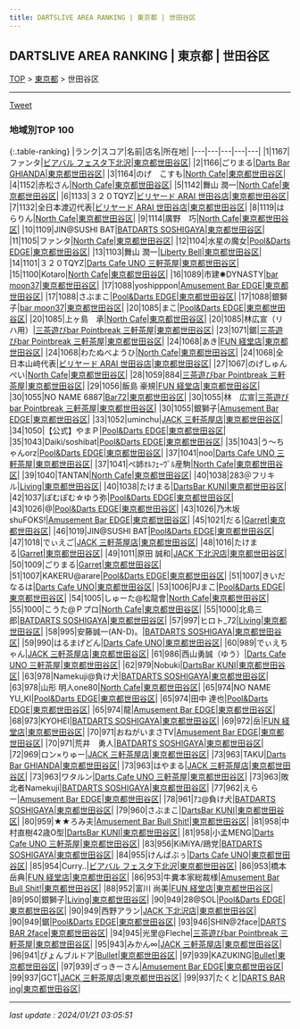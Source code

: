 ```yaml
---
title: DARTSLIVE AREA RANKING | 東京都 | 世田谷区
---
```

## DARTSLIVE AREA RANKING | 東京都 | 世田谷区

[TOP](/darts/rank/) > [東京都](/darts/rank/東京都/) > 世田谷区

___

<a href="https://twitter.com/share?ref_src=twsrc%5Etfw" data-text="DARTSLIVE AREA RANKING | 東京都世田谷区" class="twitter-share-button" data-via="DARTSLIVE" data-hashtags="DARTSLIVE" data-related="DARTSLIVE" data-show-count="false">Tweet</a>

### 地域別TOP 100

{:.table-ranking}
|ランク|スコア|名前|店名|所在地|
|---|---|---|---|---|
|1|1167|ファンタ|<a href="https://search.dartslive.com/jp/shop/aa82b0a98ead9fc80d9b047a20a7ba1e">ビアバル フェスタ下北沢</a>|<a href="/darts/rank/東京都/世田谷区">東京都世田谷区</a>|
|2|1166|ごりまる|<a href="https://search.dartslive.com/jp/shop/56928e221f996aa2774c926eb736cb5a">Darts Bar GHIANDA</a>|<a href="/darts/rank/東京都/世田谷区">東京都世田谷区</a>|
|3|1164|のげ　こすも|<a href="https://search.dartslive.com/jp/shop/cb702837ddb5199128032249b44395af">North Cafe</a>|<a href="/darts/rank/東京都/世田谷区">東京都世田谷区</a>|
|4|1152|赤松さん|<a href="https://search.dartslive.com/jp/shop/cb702837ddb5199128032249b44395af">North Cafe</a>|<a href="/darts/rank/東京都/世田谷区">東京都世田谷区</a>|
|5|1142|舞山 潤一|<a href="https://search.dartslive.com/jp/shop/cb702837ddb5199128032249b44395af">North Cafe</a>|<a href="/darts/rank/東京都/世田谷区">東京都世田谷区</a>|
|6|1133|３２０TQYZ|<a href="https://search.dartslive.com/jp/shop/569b4fa2f6433ed00d9b047a20a7ba1e">ビリヤード ARAI 世田谷店</a>|<a href="/darts/rank/東京都/世田谷区">東京都世田谷区</a>|
|7|1132|全日本渡辺代表|<a href="https://search.dartslive.com/jp/shop/569b4fa2f6433ed00d9b047a20a7ba1e">ビリヤード ARAI 世田谷店</a>|<a href="/darts/rank/東京都/世田谷区">東京都世田谷区</a>|
|8|1119|はらりん|<a href="https://search.dartslive.com/jp/shop/cb702837ddb5199128032249b44395af">North Cafe</a>|<a href="/darts/rank/東京都/世田谷区">東京都世田谷区</a>|
|9|1114|廣野　巧|<a href="https://search.dartslive.com/jp/shop/cb702837ddb5199128032249b44395af">North Cafe</a>|<a href="/darts/rank/東京都/世田谷区">東京都世田谷区</a>|
|10|1109|JIN@SUSHI BAT|<a href="https://search.dartslive.com/jp/shop/b5bb33c07f4e0f8f0d9b047a20a7ba1e">BATDARTS SOSHIGAYA</a>|<a href="/darts/rank/東京都/世田谷区">東京都世田谷区</a>|
|11|1105|ファンタ|<a href="https://search.dartslive.com/jp/shop/cb702837ddb5199128032249b44395af">North Cafe</a>|<a href="/darts/rank/東京都/世田谷区">東京都世田谷区</a>|
|12|1104|水星の魔女|<a href="https://search.dartslive.com/jp/shop/d5782e2183b641250d9b047a20a7ba1e">Pool&Darts EDGE</a>|<a href="/darts/rank/東京都/世田谷区">東京都世田谷区</a>|
|13|1103|舞山 潤一|<a href="https://search.dartslive.com/jp/shop/70ae67ed07c961210d9b047a20a7ba1e">Liberty Bell</a>|<a href="/darts/rank/東京都/世田谷区">東京都世田谷区</a>|
|14|1101|３２０TQYZ|<a href="https://search.dartslive.com/jp/shop/a2567ed57ddb4388f454cb89828a1cfe">Darts Cafe UNO 三軒茶屋</a>|<a href="/darts/rank/東京都/世田谷区">東京都世田谷区</a>|
|15|1100|Kotaro|<a href="https://search.dartslive.com/jp/shop/cb702837ddb5199128032249b44395af">North Cafe</a>|<a href="/darts/rank/東京都/世田谷区">東京都世田谷区</a>|
|16|1089|市建✺DYNASTY|<a href="https://search.dartslive.com/jp/shop/423a7c2f06b4b6b50d9b047a20a7ba1e">bar moon37</a>|<a href="/darts/rank/東京都/世田谷区">東京都世田谷区</a>|
|17|1088|yoshipppon|<a href="https://search.dartslive.com/jp/shop/d7037dd5da144088fec1ae84bb28bd87">Amusement Bar EDGE</a>|<a href="/darts/rank/東京都/世田谷区">東京都世田谷区</a>|
|17|1088|さぶまこ|<a href="https://search.dartslive.com/jp/shop/d5782e2183b641250d9b047a20a7ba1e">Pool&Darts EDGE</a>|<a href="/darts/rank/東京都/世田谷区">東京都世田谷区</a>|
|17|1088|銀獅子|<a href="https://search.dartslive.com/jp/shop/423a7c2f06b4b6b50d9b047a20a7ba1e">bar moon37</a>|<a href="/darts/rank/東京都/世田谷区">東京都世田谷区</a>|
|20|1085|まこ|<a href="https://search.dartslive.com/jp/shop/d5782e2183b641250d9b047a20a7ba1e">Pool&Darts EDGE</a>|<a href="/darts/rank/東京都/世田谷区">東京都世田谷区</a>|
|20|1085|上ヶ島　承|<a href="https://search.dartslive.com/jp/shop/cb702837ddb5199128032249b44395af">North Cafe</a>|<a href="/darts/rank/東京都/世田谷区">東京都世田谷区</a>|
|20|1085|林広宣（リハ用）|<a href="https://search.dartslive.com/jp/shop/c6d1ef3f128c17060d9b047a20a7ba1e">三茶遊びbar Pointbreak 三軒茶屋</a>|<a href="/darts/rank/東京都/世田谷区">東京都世田谷区</a>|
|23|1071|鋸|<a href="https://search.dartslive.com/jp/shop/c6d1ef3f128c17060d9b047a20a7ba1e">三茶遊びbar Pointbreak 三軒茶屋</a>|<a href="/darts/rank/東京都/世田谷区">東京都世田谷区</a>|
|24|1068|あき|<a href="https://search.dartslive.com/jp/shop/8a2c8e17239eb8d20d9b047a20a7ba1e">FUN 経堂店</a>|<a href="/darts/rank/東京都/世田谷区">東京都世田谷区</a>|
|24|1068|わたぬべようひ|<a href="https://search.dartslive.com/jp/shop/cb702837ddb5199128032249b44395af">North Cafe</a>|<a href="/darts/rank/東京都/世田谷区">東京都世田谷区</a>|
|24|1068|全日本山﨑代表|<a href="https://search.dartslive.com/jp/shop/569b4fa2f6433ed00d9b047a20a7ba1e">ビリヤード ARAI 世田谷店</a>|<a href="/darts/rank/東京都/世田谷区">東京都世田谷区</a>|
|27|1067|のげしゅんぺい|<a href="https://search.dartslive.com/jp/shop/cb702837ddb5199128032249b44395af">North Cafe</a>|<a href="/darts/rank/東京都/世田谷区">東京都世田谷区</a>|
|28|1059|884|<a href="https://search.dartslive.com/jp/shop/c6d1ef3f128c17060d9b047a20a7ba1e">三茶遊びbar Pointbreak 三軒茶屋</a>|<a href="/darts/rank/東京都/世田谷区">東京都世田谷区</a>|
|29|1056|飯島 豪規|<a href="https://search.dartslive.com/jp/shop/8a2c8e17239eb8d20d9b047a20a7ba1e">FUN 経堂店</a>|<a href="/darts/rank/東京都/世田谷区">東京都世田谷区</a>|
|30|1055|NO NAME 6887|<a href="https://search.dartslive.com/jp/shop/f2cf65c3204beaca0d9b047a20a7ba1e">Bar72</a>|<a href="/darts/rank/東京都/世田谷区">東京都世田谷区</a>|
|30|1055|林　広宣|<a href="https://search.dartslive.com/jp/shop/c6d1ef3f128c17060d9b047a20a7ba1e">三茶遊びbar Pointbreak 三軒茶屋</a>|<a href="/darts/rank/東京都/世田谷区">東京都世田谷区</a>|
|30|1055|銀獅子|<a href="https://search.dartslive.com/jp/shop/d7037dd5da144088fec1ae84bb28bd87">Amusement Bar EDGE</a>|<a href="/darts/rank/東京都/世田谷区">東京都世田谷区</a>|
|33|1052|uminchu|<a href="https://search.dartslive.com/jp/shop/0a1e2d7df936fdbe0d9b047a20a7ba1e">JACK 三軒茶屋店</a>|<a href="/darts/rank/東京都/世田谷区">東京都世田谷区</a>|
|34|1050|【公式】やまＰ|<a href="https://search.dartslive.com/jp/shop/d5782e2183b641250d9b047a20a7ba1e">Pool&Darts EDGE</a>|<a href="/darts/rank/東京都/世田谷区">東京都世田谷区</a>|
|35|1043|Daiki/soshibat|<a href="https://search.dartslive.com/jp/shop/d5782e2183b641250d9b047a20a7ba1e">Pool&Darts EDGE</a>|<a href="/darts/rank/東京都/世田谷区">東京都世田谷区</a>|
|35|1043|う〜ちゃんorz|<a href="https://search.dartslive.com/jp/shop/d5782e2183b641250d9b047a20a7ba1e">Pool&Darts EDGE</a>|<a href="/darts/rank/東京都/世田谷区">東京都世田谷区</a>|
|37|1041|noo|<a href="https://search.dartslive.com/jp/shop/a2567ed57ddb4388f454cb89828a1cfe">Darts Cafe UNO 三軒茶屋</a>|<a href="/darts/rank/東京都/世田谷区">東京都世田谷区</a>|
|37|1041|ぺ姉ｵﾙﾌｪｰｳﾞﾙ産駒|<a href="https://search.dartslive.com/jp/shop/cb702837ddb5199128032249b44395af">North Cafe</a>|<a href="/darts/rank/東京都/世田谷区">東京都世田谷区</a>|
|39|1040|TANTAN|<a href="https://search.dartslive.com/jp/shop/cb702837ddb5199128032249b44395af">North Cafe</a>|<a href="/darts/rank/東京都/世田谷区">東京都世田谷区</a>|
|40|1038|283＠フリキル|<a href="https://search.dartslive.com/jp/shop/916b937ad78fc31c25d56fb0e5c39bac">Living</a>|<a href="/darts/rank/東京都/世田谷区">東京都世田谷区</a>|
|40|1038|たけまる|<a href="https://search.dartslive.com/jp/shop/331a62bca33e00c2790ab824ce8730e5">DartsBar KUNI</a>|<a href="/darts/rank/東京都/世田谷区">東京都世田谷区</a>|
|42|1037|ぽむぽむ☆ゆう弥|<a href="https://search.dartslive.com/jp/shop/d5782e2183b641250d9b047a20a7ba1e">Pool&Darts EDGE</a>|<a href="/darts/rank/東京都/世田谷区">東京都世田谷区</a>|
|43|1026|@|<a href="https://search.dartslive.com/jp/shop/d5782e2183b641250d9b047a20a7ba1e">Pool&Darts EDGE</a>|<a href="/darts/rank/東京都/世田谷区">東京都世田谷区</a>|
|43|1026|乃木坂shuFOKS!|<a href="https://search.dartslive.com/jp/shop/d7037dd5da144088fec1ae84bb28bd87">Amusement Bar EDGE</a>|<a href="/darts/rank/東京都/世田谷区">東京都世田谷区</a>|
|45|1021|だる|<a href="https://search.dartslive.com/jp/shop/a8b78dc2671c7c790d9b047a20a7ba1e">Garret</a>|<a href="/darts/rank/東京都/世田谷区">東京都世田谷区</a>|
|46|1019|JIN@SUSHI BAT|<a href="https://search.dartslive.com/jp/shop/d5782e2183b641250d9b047a20a7ba1e">Pool&Darts EDGE</a>|<a href="/darts/rank/東京都/世田谷区">東京都世田谷区</a>|
|47|1018|でぃえご|<a href="https://search.dartslive.com/jp/shop/0a1e2d7df936fdbe0d9b047a20a7ba1e">JACK 三軒茶屋店</a>|<a href="/darts/rank/東京都/世田谷区">東京都世田谷区</a>|
|48|1016|たけまる|<a href="https://search.dartslive.com/jp/shop/a8b78dc2671c7c790d9b047a20a7ba1e">Garret</a>|<a href="/darts/rank/東京都/世田谷区">東京都世田谷区</a>|
|49|1011|原田 誠和|<a href="https://search.dartslive.com/jp/shop/5d7fb73edeef11f60d9b047a20a7ba1e">JACK 下北沢店</a>|<a href="/darts/rank/東京都/世田谷区">東京都世田谷区</a>|
|50|1009|ごりまる|<a href="https://search.dartslive.com/jp/shop/a8b78dc2671c7c790d9b047a20a7ba1e">Garret</a>|<a href="/darts/rank/東京都/世田谷区">東京都世田谷区</a>|
|51|1007|KAKERU@arare|<a href="https://search.dartslive.com/jp/shop/d5782e2183b641250d9b047a20a7ba1e">Pool&Darts EDGE</a>|<a href="/darts/rank/東京都/世田谷区">東京都世田谷区</a>|
|51|1007|きいだなるは|<a href="https://search.dartslive.com/jp/shop/db6a1826baa3537f774c926eb736cb5a">Darts Cafe UNO</a>|<a href="/darts/rank/東京都/世田谷区">東京都世田谷区</a>|
|53|1006|PJまこ|<a href="https://search.dartslive.com/jp/shop/d5782e2183b641250d9b047a20a7ba1e">Pool&Darts EDGE</a>|<a href="/darts/rank/東京都/世田谷区">東京都世田谷区</a>|
|54|1005|しゅーた@松龍會|<a href="https://search.dartslive.com/jp/shop/cb702837ddb5199128032249b44395af">North Cafe</a>|<a href="/darts/rank/東京都/世田谷区">東京都世田谷区</a>|
|55|1000|こうた@Ｐプロ|<a href="https://search.dartslive.com/jp/shop/cb702837ddb5199128032249b44395af">North Cafe</a>|<a href="/darts/rank/東京都/世田谷区">東京都世田谷区</a>|
|55|1000|北島三郎|<a href="https://search.dartslive.com/jp/shop/b5bb33c07f4e0f8f0d9b047a20a7ba1e">BATDARTS SOSHIGAYA</a>|<a href="/darts/rank/東京都/世田谷区">東京都世田谷区</a>|
|57|997|ヒロト_72|<a href="https://search.dartslive.com/jp/shop/916b937ad78fc31c25d56fb0e5c39bac">Living</a>|<a href="/darts/rank/東京都/世田谷区">東京都世田谷区</a>|
|58|995|安藤誠一(AN-D)。|<a href="https://search.dartslive.com/jp/shop/b5bb33c07f4e0f8f0d9b047a20a7ba1e">BATDARTS SOSHIGAYA</a>|<a href="/darts/rank/東京都/世田谷区">東京都世田谷区</a>|
|59|990|はるまげどん|<a href="https://search.dartslive.com/jp/shop/db6a1826baa3537f774c926eb736cb5a">Darts Cafe UNO</a>|<a href="/darts/rank/東京都/世田谷区">東京都世田谷区</a>|
|60|989|でぃえちゃん|<a href="https://search.dartslive.com/jp/shop/0a1e2d7df936fdbe0d9b047a20a7ba1e">JACK 三軒茶屋店</a>|<a href="/darts/rank/東京都/世田谷区">東京都世田谷区</a>|
|61|986|西山勇誠（ゆう）|<a href="https://search.dartslive.com/jp/shop/a2567ed57ddb4388f454cb89828a1cfe">Darts Cafe UNO 三軒茶屋</a>|<a href="/darts/rank/東京都/世田谷区">東京都世田谷区</a>|
|62|979|Nobuki|<a href="https://search.dartslive.com/jp/shop/331a62bca33e00c2790ab824ce8730e5">DartsBar KUNI</a>|<a href="/darts/rank/東京都/世田谷区">東京都世田谷区</a>|
|63|978|Namekuji@負け犬|<a href="https://search.dartslive.com/jp/shop/b5bb33c07f4e0f8f0d9b047a20a7ba1e">BATDARTS SOSHIGAYA</a>|<a href="/darts/rank/東京都/世田谷区">東京都世田谷区</a>|
|63|978|山形 明人one80|<a href="https://search.dartslive.com/jp/shop/cb702837ddb5199128032249b44395af">North Cafe</a>|<a href="/darts/rank/東京都/世田谷区">東京都世田谷区</a>|
|65|974|NO NAME YU_KI|<a href="https://search.dartslive.com/jp/shop/d5782e2183b641250d9b047a20a7ba1e">Pool&Darts EDGE</a>|<a href="/darts/rank/東京都/世田谷区">東京都世田谷区</a>|
|65|974|田中 達也|<a href="https://search.dartslive.com/jp/shop/d5782e2183b641250d9b047a20a7ba1e">Pool&Darts EDGE</a>|<a href="/darts/rank/東京都/世田谷区">東京都世田谷区</a>|
|65|974|龍|<a href="https://search.dartslive.com/jp/shop/d7037dd5da144088fec1ae84bb28bd87">Amusement Bar EDGE</a>|<a href="/darts/rank/東京都/世田谷区">東京都世田谷区</a>|
|68|973|KYOHEI|<a href="https://search.dartslive.com/jp/shop/b5bb33c07f4e0f8f0d9b047a20a7ba1e">BATDARTS SOSHIGAYA</a>|<a href="/darts/rank/東京都/世田谷区">東京都世田谷区</a>|
|69|972|岳|<a href="https://search.dartslive.com/jp/shop/8a2c8e17239eb8d20d9b047a20a7ba1e">FUN 経堂店</a>|<a href="/darts/rank/東京都/世田谷区">東京都世田谷区</a>|
|70|971|おねがいまさTV|<a href="https://search.dartslive.com/jp/shop/d7037dd5da144088fec1ae84bb28bd87">Amusement Bar EDGE</a>|<a href="/darts/rank/東京都/世田谷区">東京都世田谷区</a>|
|70|971|荒井　勇人|<a href="https://search.dartslive.com/jp/shop/b5bb33c07f4e0f8f0d9b047a20a7ba1e">BATDARTS SOSHIGAYA</a>|<a href="/darts/rank/東京都/世田谷区">東京都世田谷区</a>|
|72|969|ロン×りゅー|<a href="https://search.dartslive.com/jp/shop/0a1e2d7df936fdbe0d9b047a20a7ba1e">JACK 三軒茶屋店</a>|<a href="/darts/rank/東京都/世田谷区">東京都世田谷区</a>|
|73|963|TAKU|<a href="https://search.dartslive.com/jp/shop/56928e221f996aa2774c926eb736cb5a">Darts Bar GHIANDA</a>|<a href="/darts/rank/東京都/世田谷区">東京都世田谷区</a>|
|73|963|はやまる|<a href="https://search.dartslive.com/jp/shop/0a1e2d7df936fdbe0d9b047a20a7ba1e">JACK 三軒茶屋店</a>|<a href="/darts/rank/東京都/世田谷区">東京都世田谷区</a>|
|73|963|ワタルン|<a href="https://search.dartslive.com/jp/shop/a2567ed57ddb4388f454cb89828a1cfe">Darts Cafe UNO 三軒茶屋</a>|<a href="/darts/rank/東京都/世田谷区">東京都世田谷区</a>|
|73|963|敗北者Namekuji|<a href="https://search.dartslive.com/jp/shop/b5bb33c07f4e0f8f0d9b047a20a7ba1e">BATDARTS SOSHIGAYA</a>|<a href="/darts/rank/東京都/世田谷区">東京都世田谷区</a>|
|77|962|えらー|<a href="https://search.dartslive.com/jp/shop/d7037dd5da144088fec1ae84bb28bd87">Amusement Bar EDGE</a>|<a href="/darts/rank/東京都/世田谷区">東京都世田谷区</a>|
|78|961|ｱﾕ@負け犬|<a href="https://search.dartslive.com/jp/shop/b5bb33c07f4e0f8f0d9b047a20a7ba1e">BATDARTS SOSHIGAYA</a>|<a href="/darts/rank/東京都/世田谷区">東京都世田谷区</a>|
|79|960|さぶまこ|<a href="https://search.dartslive.com/jp/shop/331a62bca33e00c2790ab824ce8730e5">DartsBar KUNI</a>|<a href="/darts/rank/東京都/世田谷区">東京都世田谷区</a>|
|80|959|★★ろみ夫|<a href="https://search.dartslive.com/jp/shop/0f51cda77ae256ec0d9b047a20a7ba1e">Amusement Bar Bull Shit!</a>|<a href="/darts/rank/東京都/世田谷区">東京都世田谷区</a>|
|81|958|中村直樹42歳O型|<a href="https://search.dartslive.com/jp/shop/331a62bca33e00c2790ab824ce8730e5">DartsBar KUNI</a>|<a href="/darts/rank/東京都/世田谷区">東京都世田谷区</a>|
|81|958|小孟MENG|<a href="https://search.dartslive.com/jp/shop/a2567ed57ddb4388f454cb89828a1cfe">Darts Cafe UNO 三軒茶屋</a>|<a href="/darts/rank/東京都/世田谷区">東京都世田谷区</a>|
|83|956|KiMiYA/鴎党|<a href="https://search.dartslive.com/jp/shop/b5bb33c07f4e0f8f0d9b047a20a7ba1e">BATDARTS SOSHIGAYA</a>|<a href="/darts/rank/東京都/世田谷区">東京都世田谷区</a>|
|84|955|けんばぶぅ|<a href="https://search.dartslive.com/jp/shop/db6a1826baa3537f774c926eb736cb5a">Darts Cafe UNO</a>|<a href="/darts/rank/東京都/世田谷区">東京都世田谷区</a>|
|85|954|Curry..|<a href="https://search.dartslive.com/jp/shop/aa82b0a98ead9fc80d9b047a20a7ba1e">ビアバル フェスタ下北沢</a>|<a href="/darts/rank/東京都/世田谷区">東京都世田谷区</a>|
|86|953|橋本 岳典|<a href="https://search.dartslive.com/jp/shop/8a2c8e17239eb8d20d9b047a20a7ba1e">FUN 経堂店</a>|<a href="/darts/rank/東京都/世田谷区">東京都世田谷区</a>|
|86|953|牛糞本家総裁様|<a href="https://search.dartslive.com/jp/shop/0f51cda77ae256ec0d9b047a20a7ba1e">Amusement Bar Bull Shit!</a>|<a href="/darts/rank/東京都/世田谷区">東京都世田谷区</a>|
|88|952|富川 尚美|<a href="https://search.dartslive.com/jp/shop/8a2c8e17239eb8d20d9b047a20a7ba1e">FUN 経堂店</a>|<a href="/darts/rank/東京都/世田谷区">東京都世田谷区</a>|
|89|950|銀獅子|<a href="https://search.dartslive.com/jp/shop/916b937ad78fc31c25d56fb0e5c39bac">Living</a>|<a href="/darts/rank/東京都/世田谷区">東京都世田谷区</a>|
|90|949|28@SOL|<a href="https://search.dartslive.com/jp/shop/d5782e2183b641250d9b047a20a7ba1e">Pool&Darts EDGE</a>|<a href="/darts/rank/東京都/世田谷区">東京都世田谷区</a>|
|90|949|西野アラン|<a href="https://search.dartslive.com/jp/shop/5d7fb73edeef11f60d9b047a20a7ba1e">JACK 下北沢店</a>|<a href="/darts/rank/東京都/世田谷区">東京都世田谷区</a>|
|90|949|鋸|<a href="https://search.dartslive.com/jp/shop/d5782e2183b641250d9b047a20a7ba1e">Pool&Darts EDGE</a>|<a href="/darts/rank/東京都/世田谷区">東京都世田谷区</a>|
|93|946|SHIN@2face|<a href="https://search.dartslive.com/jp/shop/312c6d443d44ebd90d9b047a20a7ba1e">DARTS BAR 2face</a>|<a href="/darts/rank/東京都/世田谷区">東京都世田谷区</a>|
|94|945|光里@Fleche|<a href="https://search.dartslive.com/jp/shop/c6d1ef3f128c17060d9b047a20a7ba1e">三茶遊びbar Pointbreak 三軒茶屋</a>|<a href="/darts/rank/東京都/世田谷区">東京都世田谷区</a>|
|95|943|みかん∞|<a href="https://search.dartslive.com/jp/shop/0a1e2d7df936fdbe0d9b047a20a7ba1e">JACK 三軒茶屋店</a>|<a href="/darts/rank/東京都/世田谷区">東京都世田谷区</a>|
|96|941|ぴょんブルドア|<a href="https://search.dartslive.com/jp/shop/0cb2e2e9f31f78f80d9b047a20a7ba1e">Bullet</a>|<a href="/darts/rank/東京都/世田谷区">東京都世田谷区</a>|
|97|939|KAZUKING|<a href="https://search.dartslive.com/jp/shop/0cb2e2e9f31f78f80d9b047a20a7ba1e">Bullet</a>|<a href="/darts/rank/東京都/世田谷区">東京都世田谷区</a>|
|97|939|ざっきーさん|<a href="https://search.dartslive.com/jp/shop/d7037dd5da144088fec1ae84bb28bd87">Amusement Bar EDGE</a>|<a href="/darts/rank/東京都/世田谷区">東京都世田谷区</a>|
|99|937|GCT|<a href="https://search.dartslive.com/jp/shop/0a1e2d7df936fdbe0d9b047a20a7ba1e">JACK 三軒茶屋店</a>|<a href="/darts/rank/東京都/世田谷区">東京都世田谷区</a>|
|99|937|たくと|<a href="https://search.dartslive.com/jp/shop/0788787d00be95b925d56fb0e5c39bac">DARTS BAR ing</a>|<a href="/darts/rank/東京都/世田谷区">東京都世田谷区</a>|



___

_last update : 2024/01/21 03:05:51_


<script src="https://cdnjs.cloudflare.com/ajax/libs/jquery/3.6.1/jquery.min.js" integrity="sha512-aVKKRRi/Q/YV+4mjoKBsE4x3H+BkegoM/em46NNlCqNTmUYADjBbeNefNxYV7giUp0VxICtqdrbqU7iVaeZNXA==" crossorigin="anonymous" referrerpolicy="no-referrer"></script>
<script src="https://cdnjs.cloudflare.com/ajax/libs/jquery.tablesorter/2.31.3/js/jquery.tablesorter.min.js" integrity="sha512-qzgd5cYSZcosqpzpn7zF2ZId8f/8CHmFKZ8j7mU4OUXTNRd5g+ZHBPsgKEwoqxCtdQvExE5LprwwPAgoicguNg==" crossorigin="anonymous" referrerpolicy="no-referrer"></script>
<link rel="stylesheet" href="https://cdnjs.cloudflare.com/ajax/libs/jquery.tablesorter/2.31.3/css/theme.default.min.css" integrity="sha512-wghhOJkjQX0Lh3NSWvNKeZ0ZpNn+SPVXX1Qyc9OCaogADktxrBiBdKGDoqVUOyhStvMBmJQ8ZdMHiR3wuEq8+w==" crossorigin="anonymous" referrerpolicy="no-referrer" />
<script>
$(function() {
    $(".table-ranking").tablesorter({sortList:[[0, 0]]});
});
</script>

<script async src="https://platform.twitter.com/widgets.js" charset="utf-8"></script>